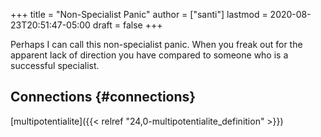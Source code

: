 +++
title = "Non-Specialist Panic"
author = ["santi"]
lastmod = 2020-08-23T20:51:47-05:00
draft = false
+++

Perhaps I can call this non-specialist panic. When you freak out for the apparent lack of direction you have compared to someone who is a successful specialist.


## Connections {#connections}

[multipotentialite]({{< relref "24,0-multipotentialite_definition" >}})
